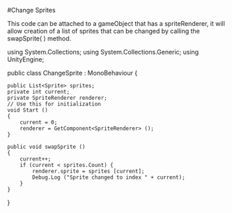 #Change Sprites

This code can be attached to a gameObject that has a spriteRenderer, it will allow creation of a list of sprites that can be changed by calling the swapSprite( ) method.

using System.Collections;
using System.Collections.Generic;
using UnityEngine;

public class ChangeSprite : MonoBehaviour
{

	public List<Sprite> sprites;
	private int current;
	private SpriteRenderer renderer;
	// Use this for initialization
	void Start ()
	{
		current = 0;
		renderer = GetComponent<SpriteRenderer> ();
	}

	public void swapSprite ()
	{
		current++;
		if (current < sprites.Count) {
			renderer.sprite = sprites [current];
			Debug.Log ("Sprite changed to index " + current);
		}
	}
}
